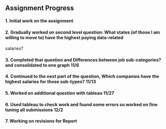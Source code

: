 ## Assignment Progress

#### 1. Initial work on the assignment
#### 2. Gradually worked on second level question: What states (of those I am willing to move to) have the highest paying data-related
salaries?
#### 3. Completed that question and Differences between job sub-categories? and consolidated to one graph 11/6
#### 4. Continued to the next part of the question, Which companies have the highest salaries for those sub-types? 11/13
#### 5. Worked on additional question with tableau 11/27
#### 6. Used tableau to check work and found some errors so worked on fine tuning all submissions 12/2
#### 7. Working on revisions for Report

